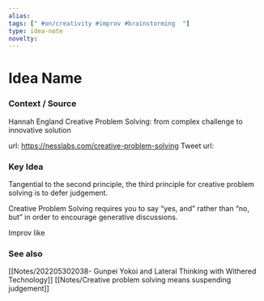 ```yaml
---
alias: 
tags: [" #on/creativity #improv #brainstorming  "]
type: idea-note
novelty: 
---
```

# Idea Name

### Context / Source
Hannah England
Creative Problem Solving: from complex challenge to innovative solution

url: https://nesslabs.com/creative-problem-solving
Tweet url: 

### Key Idea

Tangential to the second principle, the third principle for creative problem solving is to defer judgement.

Creative Problem Solving requires you to say “yes, and” rather than “no, but” in order to encourage generative discussions.

Improv like

### See also
[[Notes/202205302038- Gunpei Yokoi and Lateral Thinking with Withered Technology]]
[[Notes/Creative problem solving means suspending judgement]]